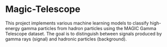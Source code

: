 # Magic-Telescope
This project implements various machine learning models to classify high-energy gamma particles from hadron particles using the MAGIC Gamma Telescope dataset. The goal is to distinguish between signals produced by gamma rays (signal) and hadronic particles (background).
